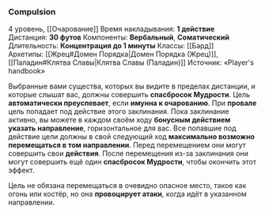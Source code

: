 ### Compulsion

4 уровень, [[Очарование]]
Время накладывания: **1 действие**
Дистанция: **30 футов**
Компоненты: **Вербальный**, **Соматический**
Длительность: **Концентрация до 1 минуты**
Классы: [[Бард]]
Архетипы: [[Жрец#Домен Порядка|Домен Порядка (Жрец)]], [[Паладин#Клятва Славы|Клятва Славы (Паладин)]]
Источник: «Player's handbook»

Выбранные вами существа, которых вы видите в пределах дистанции, и которые слышат вас, должны совершить **спасбросок Мудрости**. Цель **автоматически преуспевает**, если **имунна к  очарованию**. При **провале** цель попадает под действие этого заклинания. Пока заклинание активно, вы можете в каждом своём ходу **бонусным действием указать направление**, горизонтальное для вас. Все попавшие под действие цели должны в свой следующий ход **максимально возможно перемещаться в том направлении**. Перед перемещением они могут совершить свои **действия**. После перемещения из-за заклинания они могут совершить ещё один **спасбросок Мудрости**, чтобы окончить этот эффект.

Цель не обязана перемещаться в очевидно опасное место, такое как огонь или костёр, но она **провоцирует атаки**, когда идёт в указанном направлении.